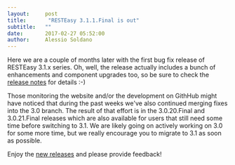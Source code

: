 ```yaml
---
layout:     post
title:       "RESTEasy 3.1.1.Final is out"
subtitle:   ""
date:       2017-02-27 05:52:00
author:     Alessio Soldano
---
```



                    



                    




Here we are a couple of months later with the first bug fix release of RESTEasy 3.1.x series. Oh, well, the release actually includes a bunch of enhancements and component upgrades too, so be sure to check the [release notes](https://issues.redhat.com/secure/ReleaseNote.jspa?version=12331661&amp;styleName=Text&amp;projectId=12310560&amp;Create=Create) for details :-)

Those monitoring the website and/or the development on GithHub might have noticed that during the past weeks we&#39;ve also continued merging fixes into the 3.0 branch. The result of that effort is in the 3.0.20.Final and 3.0.21.Final releases which are also available for users that still need some time before switching to 3.1. We are likely going on actively working on 3.0 for some more time, but we really encourage you to migrate to 3.1 as soon as possible.

Enjoy the [new releases](https://resteasy.jboss.org/downloads) and please provide feedback!
